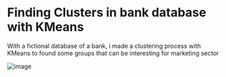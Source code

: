 # Finding Clusters in bank database with KMeans

With a fictional database of a bank, i made a clustering process with KMeans to found some groups that can be interesting for marketing sector

![image](https://user-images.githubusercontent.com/49773254/145990350-25ccc703-d5a0-4653-913e-d80e5cf79441.png)
